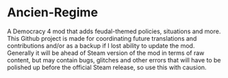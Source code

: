 # Ancien-Regime
A Democracy 4 mod that adds feudal-themed policies, situations and more.
This Github project is made for coordinating future translations and contributions and/or as a backup if I lost ability to update the mod. Generally it will be ahead of Steam version of the mod in terms of raw content, but may contain bugs, glitches and other errors that will have to be polished up before the official Steam release, so use this with causion.
